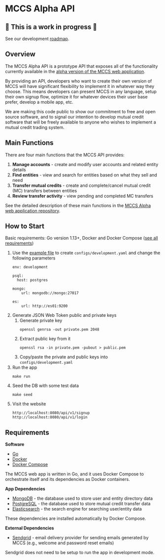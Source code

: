 # MCCS Alpha API

## 🚧 This is a work in progress  🚧

See our development [roadmap](https://github.com/ic3network/mccs#roadmap).

## Overview

The MCCS Alpha API is a prototype API that exposes all of the functionality currently available in the [alpha version of the MCCS web application](https://github.com/ic3network/mccs-alpha).

By providing an API, developers who want to create their own version of MCCS will have significant flexibility to implement it in whatever way they choose. This means developers can present MCCS in any language, setup their own signup flow, optimize it for whatever devices their user base prefer, develop a mobile app, etc.

We are making this code public to show our commitment to free and open source software, and to signal our intention to develop mutual credit software that will be freely available to anyone who wishes to implement a mutual credit trading system.

## Main Functions

There are four main functions that the MCCS API provides:

1. **Manage accounts** - create and modify user accounts and related entity details
2. **Find entities** - view and search for entities based on what they sell and need
3. **Transfer mutual credits** - create and complete/cancel mutual credit (MC) transfers between entities
4. **Review transfer activity** - view pending and completed MC transfers

See the detailed description of these main functions in the [MCCS Alpha web application repository](https://github.com/ic3network/mccs-alpha#main-functions).

## How to Start

Basic requirements: Go version 1.13+, Docker and Docker Compose ([see all requirements](#requirements))

1. Use the [example file](configs/seed.yaml) to create `configs/development.yaml` and change the following parameters
    ```
    env: development

    psql:
      host: postgres

    mongo:
        url: mongodb://mongo:27017

    es:
        url: http://es01:9200
    ```
1. Generate JSON Web Token public and private keys
    1. Generate private key
        ```
        openssl genrsa -out private.pem 2048
        ```
    1. Extract public key from it
        ```
        openssl rsa -in private.pem -pubout > public.pem
        ```
    1. Copy/paste the private and public keys into `configs/development.yaml`
1. Run the app
    ```
    make run
    ```
1. Seed the DB with some test data
    ```
    make seed
    ```
1. Visit the website
    ```
    http://localhost:8080/api/v1/signup
    http://localhost:8080/api/v1/login
    ```
<!-- 1. Login as admin (in a private browsing tab or another browser)
    ```
    http://localhost:8080/admin/login
    user = admin1@dev.null
    pass = password
    ```
1. View/query Elasticsearch data with Kibana
    ```
    http://localhost:5601
    ``` -->

## Requirements

**Software**

- [Go](https://golang.org/doc/install)
- [Docker](https://docs.docker.com/install/)
- [Docker Compose](https://docs.docker.com/compose/install/)

The MCCS web app is written in Go, and it uses Docker Compose to orchestrate itself and its dependencies as Docker containers.

**App Dependencies**

- [MongoDB](https://en.wikipedia.org/wiki/MongoDB) - the database used to store user and entity directory data
- [PostgreSQL](https://www.postgresql.org/) - the database used to store mutual credit transfer data
- [Elasticsearch](https://en.wikipedia.org/wiki/Elasticsearch) - the search engine for searching user/entity data

These dependencies are installed automatically by Docker Compose.

**External Dependencies**

- [Sendgrid](https://sendgrid.com/) - email delivery provider for sending emails generated by MCCS (e.g., welcome and password reset emails)

Sendgrid does not need to be setup to run the app in development mode.
